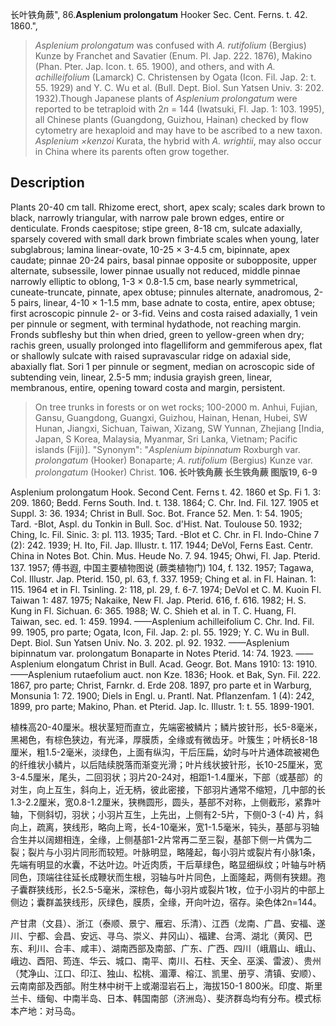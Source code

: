 长叶铁角蕨",
86.**Asplenium prolongatum** Hooker Sec. Cent. Ferns. t. 42. 1860.",

> *Asplenium prolongatum* was confused with *A. rutifolium* (Bergius) Kunze by Franchet and Savatier (Enum. Pl. Jap. 222. 1876), Makino (Phan. Pter. Jap. Icon. t. 65. 1900), and others, and with *A. achilleifolium* (Lamarck) C. Christensen by Ogata (Icon. Fil. Jap. 2: t. 55. 1929) and Y. C. Wu et al. (Bull. Dept. Biol. Sun Yatsen Univ. 3: 202. 1932).Though Japanese plants of *Asplenium prolongatum* were reported to be tetraploid with 2*n* = 144 (Iwatsuki, Fl. Jap. 1: 103. 1995), all Chinese plants (Guangdong, Guizhou, Hainan) checked by flow cytometry are hexaploid and may have to be ascribed to a new taxon. *Asplenium ×kenzoi* Kurata, the hybrid with *A. wrightii*, may also occur in China where its parents often grow together.

## Description
Plants 20-40 cm tall. Rhizome erect, short, apex scaly; scales dark brown to black, narrowly triangular, with narrow pale brown edges, entire or denticulate. Fronds caespitose; stipe green, 8-18 cm, sulcate adaxially, sparsely covered with small dark brown fimbriate scales when young, later subglabrous; lamina linear-ovate, 10-25 × 3-4.5 cm, bipinnate, apex caudate; pinnae 20-24 pairs, basal pinnae opposite or subopposite, upper alternate, subsessile, lower pinnae usually not reduced, middle pinnae narrowly elliptic to oblong, 1-3 × 0.8-1.5 cm, base nearly symmetrical, cuneate-truncate, pinnate, apex obtuse; pinnules alternate, anadromous, 2-5 pairs, linear, 4-10 × 1-1.5 mm, base adnate to costa, entire, apex obtuse; first acroscopic pinnule 2- or 3-fid. Veins and costa raised adaxially, 1 vein per pinnule or segment, with terminal hydathode, not reaching margin. Fronds subfleshy but thin when dried, green to yellow-green when dry; rachis green, usually prolonged into flagelliform and gemmiferous apex, flat or shallowly sulcate with raised supravascular ridge on adaxial side, abaxially flat. Sori 1 per pinnule or segment, median on acroscopic side of subtending vein, linear, 2.5-5 mm; indusia grayish green, linear, membranous, entire, opening toward costa and margin, persistent.

> On tree trunks in forests or on wet rocks; 100-2000 m. Anhui, Fujian, Gansu, Guangdong, Guangxi, Guizhou, Hainan, Henan, Hubei, SW Hunan, Jiangxi, Sichuan, Taiwan, Xizang, SW Yunnan, Zhejiang [India, Japan, S Korea, Malaysia, Myanmar, Sri Lanka, Vietnam; Pacific islands (Fiji)].
  "Synonym": "*Asplenium bipinnatum* Roxburgh var. *prolongatum* (Hooker) Bonaparte; *A. rutifolium* (Bergius) Kunze var. *prolongatum* (Hooker) Christ.
**106. 长叶铁角蕨 长生铁角蕨 图版19, 6-9**

Asplenium prolongatum Hook. Second Cent. Ferns t. 42. 1860 et Sp. Fi 1. 3: 209. 1860; Bedd. Ferns South. Ind. t. 138. 1864; C. Chr. Ind. Fil. 127. 1905 et Suppl. 3: 36. 1934; Christ in Bull. Soc. Bot. France 52. Men. 1: 54. 1905; Tard. -Blot, Aspl. du Tonkin in Bull. Soc. d'Hist. Nat. Toulouse 50. 1932; Ching, Ic. Fil. Sinic. 3: pl. 113. 1935; Tard. -Blot et C. Chr. in Fl. Indo-Chine 7 (2): 242. 1939; H. Ito, Fil. Jap. Illustr. t. 117. 1944; DeVol, Ferns East. Centr. China in Notes Bot. Chin. Mus. Heude No. 7. 94. 1945; Ohwi, Fl. Jap. Pterid. 137. 1957; 傅书遐, 中国主要植物图说 (蕨类植物门) 104, f. 132. 1957; Tagawa, Col. Illustr. Jap. Pterid. 150, pl. 63, f. 337. 1959; Ching et al. in Fl. Hainan. 1: 115. 1964 et in Fl. Tsinling. 2: 118, pl. 29, f. 6-7. 1974; DeVol et C. M. Kuoin Fl. Taiwan 1: 487. 1975; Nakaike, New Fl. Jap. Pterid. 616, f. 616. 1982; H. S. Kung in Fl. Sichuan. 6: 365. 1988; W. C. Shieh et al. in T. C. Huang, Fl. Taiwan, sec. ed. 1: 459. 1994. ——Asplenium achilleifolium C. Chr. Ind. Fil. 99. 1905, pro parte; Ogata, Icon, Fil. Jap. 2: pl. 55. 1929; Y. C. Wu in Bull. Dept. Biol. Sun Yatsen Univ. No. 3. 202. pl. 92. 1932. ——Asplenium bipinnatum var. prolongatum Bonaparte in Notes Pterid. 14: 74. 1923. ——Asplenium elongatum Christ in Bull. Acad. Geogr. Bot. Mans 1910: 13: 1910. ——Asplenium rutaefolium auct. non Kze. 1836; Hook. et Bak, Syn. Fil. 222. 1867, pro parte; Christ, Farnkr. d. Erde 208. 1897, pro parte et in Warburg, Monsunia 1: 72. 1900; Diels in Engl. u. Prantl. Nat. Pflanzenfam. 1 (4): 242, 1899, pro parte; Makino, Phan. et Pterid. Jap. Ic. Illustr. 1: t. 55. 1899-1901.

植株高20-40厘米。根状茎短而直立，先端密被鳞片；鳞片披针形，长5-8毫米，黑褐色，有棕色狭边，有光泽，厚膜质，全缘或有微齿牙。叶簇生；叶柄长8-18厘米，粗1.5-2毫米，淡绿色，上面有纵沟，干后压扁，幼时与叶片通体疏被褐色的纤维状小鳞片，以后陆续脱落而渐变光滑；叶片线状披针形，长10-25厘米，宽3-4.5厘米，尾头，二回羽状；羽片20-24对，相距1-1.4厘米，下部（或基部）的对生，向上互生，斜向上，近无柄，彼此密接，下部羽片通常不缩短，几中部的长1.3-2.2厘米，宽0.8-1.2厘米，狭椭圆形，圆头，基部不对称，上侧截形，紧靠叶轴，下侧斜切，羽状；小羽片互生，上先出，上侧有2-5片，下侧0-3 (-4) 片，斜向上，疏离，狭线形，略向上弯，长4-10毫米，宽1-1.5毫米，钝头，基部与羽轴合生并以阔翅相连，全缘，上侧基部1-2片常再二至三裂，基部下侧一片偶为二裂；裂片与小羽片同形而较短。叶脉明显，略隆起，每小羽片或裂片有小脉1条，先端有明显的水囊，不达叶边。叶近肉质，干后草绿色，略显细纵纹；叶轴与叶柄同色，顶端往往延长成鞭状而生根，羽轴与叶片同色，上面隆起，两侧有狭翅。孢子囊群狭线形，长2.5-5毫米，深棕色，每小羽片或裂片1枚，位于小羽片的中部上侧边；囊群盖狭线形，灰绿色，膜质，全缘，开向叶边，宿存。染色体2n=144。

产甘肃（文县）、浙江（泰顺、景宁、雁宕、乐清）、江西（龙南、广昌、安福、遂川、宁都、会昌、安远、寻乌、崇义、井冈山）、福建、台湾、湖北（黄冈、巴东、利川、合丰、咸丰）、湖南西部及南部、广东、广西、四川（峨眉山、峨山、峨边、酉阳、筠连、华云、城口、南平、南川、石柱、天全、巫溪、雷波）、贵州（梵净山、江口、印江、独山、松桃、湄潭、榕江、凯里、册亨、清镇、安顺）、云南南部及西部。附生林中树干上或潮湿岩石上，海拔150-1 800米。印度、斯里兰卡、缅甸、中南半岛、日本、韩国南部（济洲岛）、斐济群岛均有分布。模式标本产地：对马岛。
